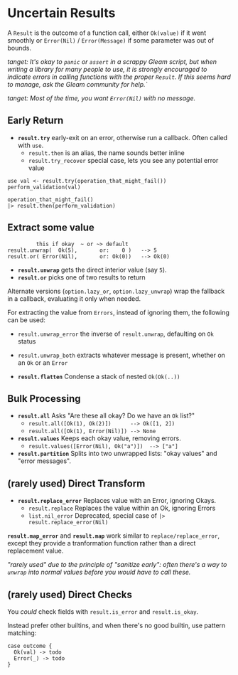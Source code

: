 # Uncertain Results

A `Result` is the outcome of a function call, either `Ok(value)` if it went smoothly or `Error(Nil)` / `Error(Message)` if some parameter was out of bounds.

*tanget: It's okay to `panic` or `assert` in a scrappy Gleam script, but when writing a library for many people to use, 
it is strongly encouraged to indicate errors in calling functions with the proper `Result`. If this seems hard to manage,
ask the Gleam community for help.`*

*tanget: Most of the time, you want `Error(Nil)` with no message.*

## Early Return
- **`result.try`** early-exit on an error, otherwise run a callback. Often called with `use`.
  - `result.then` is an alias, the name sounds better inline
  - `result.try_recover` special case, lets you see any potential error value
 
```
use val <- result.try(operation_that_might_fail())
perform_validation(val)
```
```
operation_that_might_fail()
|> result.then(perform_validation)
```

## Extract some value

```
         this if okay  ~ or ~> default
result.unwrap(  Ok(5),       or:    0 )   --> 5
result.or( Error(Nil),       or: Ok(0))   --> Ok(0)
```

- **`result.unwrap`** gets the direct interior value (say `5`).
- **`result.or`** picks one of two results to return

Alternate versions (`option.lazy_or`, `option.lazy_unwrap`) wrap the fallback in a callback, evaluating it only when needed.

For extracting the value from `Errors`, instead of ignoring them, the following can be used:
  - `result.unwrap_error` the inverse of `result.unwrap`, defaulting on `Ok` status
  - `result.unwrap_both` extracts whatever message is present, whether on an `Ok` or an `Error`

- **`result.flatten`** Condense a stack of nested `Ok(Ok(..))`

## Bulk Processing
- **`result.all`** Asks "Are these all okay? Do we have an `Ok` list?"
  - `result.all([Ok(1), Ok(2)])      --> Ok([1, 2])`
  - `result.all([Ok(1), Error(Nil)]) --> None`
- **`result.values`** Keeps each okay value, removing errors.
  - `result.values([Error(Nil), Ok("a")])  --> ["a"]`
- **`result.partition`** Splits into two unwrapped lists: "okay values" and "error messages".

## (rarely used) Direct Transform 
  
- **`result.replace_error`** Replaces value with an Error, ignoring Okays.
  - `result.replace` Replaces the value within an Ok, ignoring Errors
  - `list.nil_error` Deprecated, special case of `|> result.replace_error(Nil)`
 
**`result.map_error`** and **`result.map`** work similar to `replace/replace_error`, except they provide a tranformation function rather than a direct replacement value.

*"rarely used" due to the principle of "sanitize early": often there's a way to `unwrap` into normal values before you would have to call these.* 

## (rarely used) Direct Checks

You *could* check fields with `result.is_error` and `result.is_okay`. 

Instead prefer other builtins, and when there's no good builtin, use pattern matching:

```
case outcome {
  Ok(val) -> todo
  Error(_) -> todo
}
```
